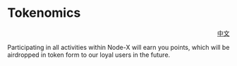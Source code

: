 # Tokenomics

<p align="right"><a href="https://docs.node-x.xyz/dai-bi-jing-ji-xue">中文</a></p>

Participating in all activities within Node-X will earn you points, which will be airdropped in token form to our loyal users in the future.
